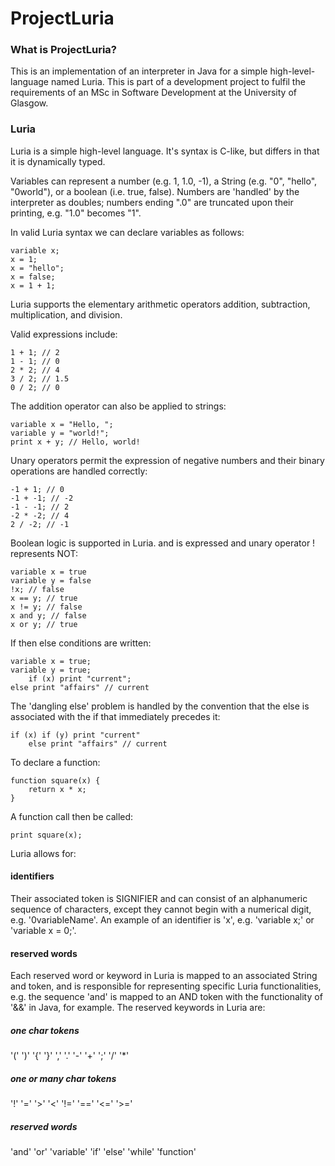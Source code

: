 # ProjectLuria
### What is ProjectLuria?
This is an implementation of an interpreter in Java for a simple high-level-language named Luria. This is part of a development project to fulfil the requirements of an MSc in Software Development at the University of Glasgow.
### Luria
Luria is a simple high-level language. It's syntax is C-like, but differs in that it is dynamically typed.

Variables can represent a number (e.g. 1, 1.0, -1), a String (e.g. "0", "hello", "0world"), or a boolean (i.e. true, false). Numbers are 'handled' by the interpreter as doubles; numbers ending ".0" are truncated upon their printing, e.g. "1.0" becomes "1".

In valid Luria syntax we can declare variables as follows:

    variable x;
    x = 1;
    x = "hello";
    x = false;
    x = 1 + 1;

Luria supports the elementary arithmetic operators addition, subtraction, multiplication, and division. 

Valid expressions include:

    1 + 1; // 2
    1 - 1; // 0
    2 * 2; // 4
    3 / 2; // 1.5
    0 / 2; // 0

The addition operator can also be applied to strings:

    variable x = "Hello, ";
    variable y = "world!";
    print x + y; // Hello, world!

Unary operators permit the expression of negative numbers and their binary operations are handled correctly:

    -1 + 1; // 0
    -1 + -1; // -2
    -1 - -1; // 2
    -2 * -2; // 4
    2 / -2; // -1

Boolean logic is supported in Luria. and is expressed and unary operator ! represents NOT:

    variable x = true
    variable y = false
    !x; // false
    x == y; // true
    x != y; // false
    x and y; // false
    x or y; // true

If then else conditions are written:

    variable x = true;
    variable y = true;
        if (x) print "current";
    else print "affairs" // current

The 'dangling else' problem is handled by the convention that the else is associated with the if that immediately precedes it:

    if (x) if (y) print "current"
        else print "affairs" // current

To declare a function:

    function square(x) {
        return x * x;
    }

A function call then be called:

    print square(x);

Luria allows for:
#### identifiers
Their associated token is SIGNIFIER and can consist of an alphanumeric sequence of characters, except they cannot begin with a numerical digit, e.g. '0variableName'. An example of an identifier is 'x', e.g. 'variable x;' or 'variable x = 0;'.
#### reserved words
Each reserved word or keyword in Luria is mapped to an associated String and token, and is responsible for representing specific Luria functionalities, e.g. the sequence 'and' is mapped to an AND token with the functionality of '&&' in Java, for example. The reserved keywords in Luria are:
##### one char tokens
'('   ')'   '{'   '}'   ','   '.'   '-'   '+'   ';'   '/'   '*'
##### one or many char tokens
'!'   '='   '>'   '<'   '!='   '=='   '<='   '>='
##### reserved words
'and'
'or'
'variable'
'if'
'else'
'while'
'function'
